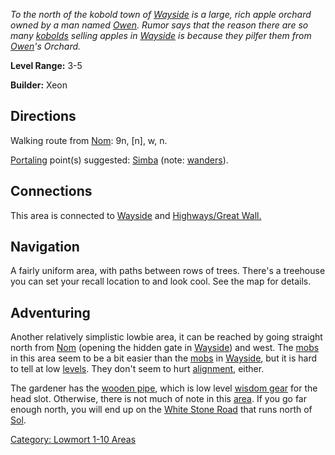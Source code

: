 *To the north of the kobold town of
[Wayside](:Category:_Wayside.md "wikilink") is a large, rich apple
orchard owned by a man named
[Owen](Owen_The_Orchard-Owner.md "wikilink"). Rumor says that the reason
there are so many [kobolds](Kobolds.md "wikilink") selling apples in
[Wayside](:Category:_Wayside.md "wikilink") is because they pilfer them
from [Owen](Owen_The_Orchard-Owner.md "wikilink")'s Orchard.*

**Level Range:** 3-5

**Builder:** Xeon

## Directions

Walking route from [Nom](Nom.md "wikilink"): 9n, \[n\], w, n.

[Portaling](Portal.md "wikilink") point(s) suggested:
[Simba](Simba_The_Apple_Picker.md "wikilink") (note:
[wanders](Wandering_Mobs.md "wikilink")).

## Connections

This area is connected to [Wayside](:Category:_Wayside.md "wikilink")
and [Highways/Great Wall.](:Category:_Highways/Great_Wall.md "wikilink")

## Navigation

A fairly uniform area, with paths between rows of trees. There's a
treehouse you can set your recall location to and look cool. See the map
for details.

## Adventuring

Another relatively simplistic lowbie area, it can be reached by going
straight north from [Nom](Nom.md "wikilink") (opening the hidden gate in
[Wayside](:Category:_Wayside.md "wikilink")) and west. The
[mobs](:Category:_Mobs.md "wikilink") in this area seem to be a bit
easier than the [mobs](:Category:_Mobs.md "wikilink") in
[Wayside](:Category:_Wayside.md "wikilink"), but it is hard to tell at
low [levels](Level.md "wikilink"). They don't seem to hurt
[alignment](Alignment.md "wikilink"), either.

The gardener has the [wooden pipe](Wooden_Pipe.md "wikilink"), which is
low level [wisdom gear](:Category:_Wis_Gear.md "wikilink") for the head
slot. Otherwise, there is not much of note in this
[area](:Category:_Areas.md "wikilink"). If you go far enough north, you
will end up on the [White Stone
Road](:Category:_Highways/Great_Wall.md "wikilink") that runs north of
[Sol](Sol.md "wikilink").

[Category: Lowmort 1-10 Areas](Category:_Lowmort_1-10_Areas "wikilink")
